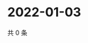 # 2022-01-03

共 0 条

<!-- BEGIN WEIBO -->
<!-- 最后更新时间 Mon Jan 03 2022 16:18:32 GMT+0800 (China Standard Time) -->

<!-- END WEIBO -->
